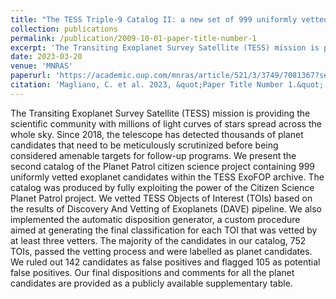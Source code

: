 ```yaml
---
title: "The TESS Triple-9 Catalog II: a new set of 999 uniformly vetted exoplanet candidates"
collection: publications
permalink: /publication/2009-10-01-paper-title-number-1
excerpt: 'The Transiting Exoplanet Survey Satellite (TESS) mission is providing the scientific community with millions of light curves of stars spread across the whole sky. Since 2018, the telescope has detected thousands of planet candidates that need to be meticulously scrutinized before being considered amenable targets for follow-up programs. We present the second catalog of the Planet Patrol citizen science project containing 999 uniformly vetted exoplanet candidates within the TESS ExoFOP archive. The catalog was produced by fully exploiting the power of the Citizen Science Planet Patrol project. We vetted TESS Objects of Interest (TOIs) based on the results of Discovery And Vetting of Exoplanets (DAVE) pipeline. We also implemented the automatic disposition generator, a custom procedure aimed at generating the final classification for each TOI that was vetted by at least three vetters. The majority of the candidates in our catalog, 752 TOIs, passed the vetting process and were labelled as planet candidates. We ruled out 142 candidates as false positives and flagged 105 as potential false positives. Our final dispositions and comments for all the planet candidates are provided as a publicly available supplementary table.'
date: 2023-03-20
venue: 'MNRAS'
paperurl: 'https://academic.oup.com/mnras/article/521/3/3749/7081367?searchresult=1'
citation: 'Magliano, C. et al. 2023, &quot;Paper Title Number 1.&quot; <i>Journal 1</i>. 1(1).'
---
```

The Transiting Exoplanet Survey Satellite (TESS) mission is providing the scientific community with millions of light curves of stars spread across the whole sky. Since 2018, the telescope has detected thousands of planet candidates that need to be meticulously scrutinized before being considered amenable targets for follow-up programs. We present the second catalog of the Planet Patrol citizen science project containing 999 uniformly vetted exoplanet candidates within the TESS ExoFOP archive. The catalog was produced by fully exploiting the power of the Citizen Science Planet Patrol project. We vetted TESS Objects of Interest (TOIs) based on the results of Discovery And Vetting of Exoplanets (DAVE) pipeline. We also implemented the automatic disposition generator, a custom procedure aimed at generating the final classification for each TOI that was vetted by at least three vetters. The majority of the candidates in our catalog, 752 TOIs, passed the vetting process and were labelled as planet candidates. We ruled out 142 candidates as false positives and flagged 105 as potential false positives. Our final dispositions and comments for all the planet candidates are provided as a publicly available supplementary table.

